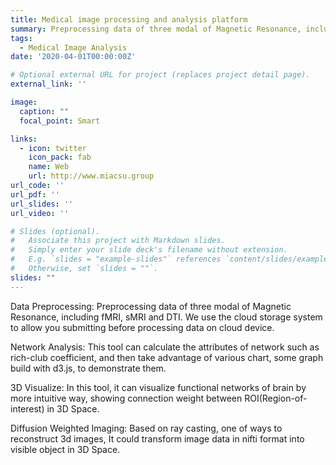 ```yaml
---
title: Medical image processing and analysis platform
summary: Preprocessing data of three modal of Magnetic Resonance, including fMRI, sMRI and DTI.
tags:
  - Medical Image Analysis
date: '2020-04-01T00:00:00Z'

# Optional external URL for project (replaces project detail page).
external_link: ''

image:
  caption: ""
  focal_point: Smart

links:
  - icon: twitter
    icon_pack: fab
    name: Web
    url: http://www.miacsu.group
url_code: ''
url_pdf: ''
url_slides: ''
url_video: ''

# Slides (optional).
#   Associate this project with Markdown slides.
#   Simply enter your slide deck's filename without extension.
#   E.g. `slides = "example-slides"` references `content/slides/example-slides.md`.
#   Otherwise, set `slides = ""`.
slides: ""
---
```


Data Preprocessing: Preprocessing data of three modal of Magnetic Resonance, including fMRI, sMRI and DTI. We use the cloud storage system to allow you submitting before processing data on cloud device.

Network Analysis: This tool can calculate the attributes of network such as rich-club coefficient, and then take advantage of various chart, some graph build with d3.js, to demonstrate them.

3D Visualize: In this tool, it can visualize functional networks of brain by more intuitive way, showing connection weight between ROI(Region-of-interest) in 3D Space.

Diffusion Weighted Imaging: Based on ray casting, one of ways to reconstruct 3d images, It could transform image data in nifti format into visible object in 3D Space.
